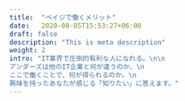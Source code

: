 ```yaml
---
title:  "ベイジで働くメリット"
date:   2020-08-05T15:53:27+06:00
draft: false
description: "This is meta description"
weight: 2
intro: "IT業界で圧倒的有利な人になれる。\n\n
アンダーズは他のIT企業と何が違うのか、\n
ここで働くことで、何が得られるのか。\n
興味を持ったあなたが感じる「知りたい」に答えます。"
---
```

